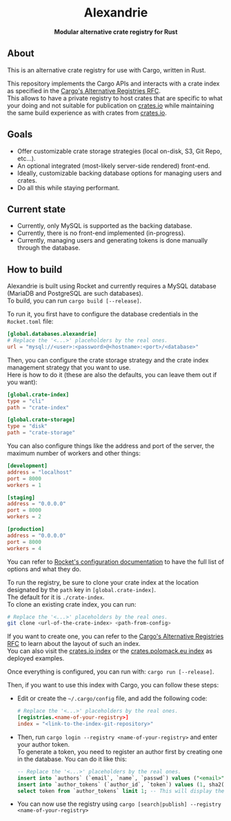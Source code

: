 <div align=center><h1>Alexandrie</h1></div>
<div align=center><strong>Modular alternative crate registry for Rust</strong></div>

About
-----

This is an alternative crate registry for use with Cargo, written in Rust.

This repository implements the Cargo APIs and interacts with a crate index as specified in the [Cargo's Alternative Registries RFC].  
This allows to have a private registry to host crates that are specific to what your doing and not suitable for publication on [crates.io] while maintaining the same build experience as with crates from [crates.io].  

[crates.io]: https://crates.io
[Cargo's Alternative Registries RFC]: https://github.com/rust-lang/rfcs/blob/master/text/2141-alternative-registries.md#registry-index-format-specification

Goals
-----

- Offer customizable crate storage strategies (local on-disk, S3, Git Repo, etc...).
- An optional integrated (most-likely server-side rendered) front-end.
- Ideally, customizable backing database options for managing users and crates.
- Do all this while staying performant.

Current state
-------------

- Currently, only MySQL is supported as the backing database.
- Currently, there is no front-end implemented (in-progress).
- Currently, managing users and generating tokens is done manually through the database.

How to build
------------

Alexandrie is built using Rocket and currently requires a MySQL database (MariaDB and PostgreSQL are such databases).  
To build, you can run `cargo build [--release]`.  

To run it, you first have to configure the database credentials in the `Rocket.toml` file:

```toml
[global.databases.alexandrie]
# Replace the '<...>' placeholders by the real ones.
url = "mysql://<user>:<password>@<hostname>:<port>/<database>"
```

Then, you can configure the crate storage strategy and the crate index management strategy that you want to use.  
Here is how to do it (these are also the defaults, you can leave them out if you want):

```toml
[global.crate-index]
type = "cli"
path = "crate-index"

[global.crate-storage]
type = "disk"
path = "crate-storage"
```

You can also configure things like the address and port of the server, the maximum number of workers and other things:

```toml
[development]
address = "localhost"
port = 8000
workers = 1

[staging]
address = "0.0.0.0"
port = 8000
workers = 2

[production]
address = "0.0.0.0"
port = 8000
workers = 4
```

You can refer to [Rocket's configuration documentation] to have the full list of options and what they do.

[Rocket's configuration documentation]: https://rocket.rs/v0.4/guide/configuration/#rockettoml

To run the registry, be sure to clone your crate index at the location designated by the `path` key in `[global.crate-index]`.  
The default for it is `./crate-index`.  
To clone an existing crate index, you can run:

```bash
# Replace the '<...>' placeholders by the real ones.
git clone <url-of-the-crate-index> <path-from-config>
```

If you want to create one, you can refer to the [Cargo's Alternative Registries RFC] to learn about the layout of such an index.  
You can also visit the [crates.io index] or the [crates.polomack.eu index] as deployed examples.  

[crates.io index]: https://github.com/rust-lang/crates.io-index
[crates.polomack.eu index]: https://github.com/Hirevo/alexandrie-index

Once everything is configured, you can run with: `cargo run [--release]`.

Then, if you want to use this index with Cargo, you can follow these steps:

- Edit or create the `~/.cargo/config` file, and add the following code:
  ```toml
  # Replace the '<...>' placeholders by the real ones.
  [registries.<name-of-your-registry>]
  index = "<link-to-the-index-git-repository>"
  ```
- Then, run `cargo login --registry <name-of-your-registry>` and enter your author token.  
  To generate a token, you need to register an author first by creating one in the database.
  You can do it like this:
  ```sql
  -- Replace the '<...>' placeholders by the real ones.
  insert into `authors` (`email`, `name`, `passwd`) values ("<email>", "<displayable-name>", sha2("<passwd>", 512));
  insert into `author_tokens` (`author_id`, `token`) values (1, sha2(concat(now(), rand(), uuid()), 512));
  select token from `author_tokens` limit 1; -- This will display the token back to you.
  ```
- You can now use the registry using `cargo [search|publish] --registry <name-of-your-registry>`
